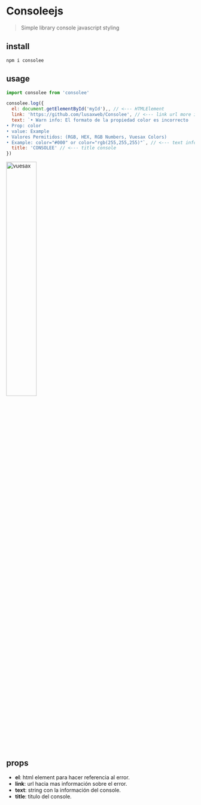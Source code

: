 # Consoleejs

> Simple library console javascript styling

## install 

```
npm i consolee
```

## usage

```js
import consolee from 'consolee'

consolee.log({
  el: document.getElementById('myId'),, // <--- HTMLElement
  link: 'https://github.com/lusaxweb/Consolee', // <--- link url more info
  text: `• Warn info: El formato de la propiedad color es incorrecto
• Prop: color
• value: Example
• Valores Permitidos: (RGB, HEX, RGB Numbers, Vuesax Colors)
• Example: color="#000" or color="rgb(255,255,255)"`, // <--- text info console
  title: 'CONSOLEE' // <--- title console
})
```

<img width="40%" src="https://raw.githubusercontent.com/lusaxweb/Consolee/master/public/img/log.jpg" alt="vuesax" />

## props

- **el**: html element para hacer referencia al error.
- **link**: url hacia mas información sobre el error.
- **text**: string con la información del console.
- **title**: titulo del console.

